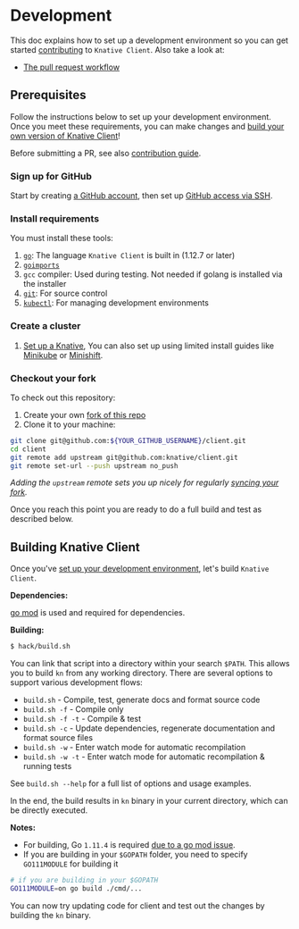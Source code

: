 # Development

This doc explains how to set up a development environment so you can get started
[contributing](https://www.knative.dev/contributing/) to `Knative Client`.
Also take a look at:

- [The pull request workflow](https://www.knative.dev/contributing/reviewing/)

## Prerequisites

Follow the instructions below to set up your development environment. Once you
meet these requirements, you can make changes and
[build your own version of Knative Client](#building-knative-client)!

Before submitting a PR, see also [contribution guide](https://www.knative.dev/contributing/).

### Sign up for GitHub

Start by creating [a GitHub account](https://github.com/join), then set up
[GitHub access via SSH](https://help.github.com/articles/connecting-to-github-with-ssh/).

### Install requirements

You must install these tools:

1. [`go`](https://golang.org/doc/install): The language `Knative Client` is
   built in (1.12.7 or later)
1. [`goimports`](https://godoc.org/golang.org/x/tools/cmd/goimports)
1. `gcc` compiler: Used during testing. Not needed if golang is installed
   via the installer
1. [`git`](https://help.github.com/articles/set-up-git/): For source control
1. [`kubectl`](https://kubernetes.io/docs/tasks/tools/install-kubectl/): For
   managing development environments

### Create a cluster

1. [Set up a Knative](https://www.knative.dev/docs/install/), You can also set up using limited install guides like [Minikube](https://knative.dev/docs/install/knative-with-minikube/) or [Minishift](https://knative.dev/docs/install/knative-with-minishift/).

### Checkout your fork

To check out this repository:

1. Create your own [fork of this repo](https://help.github.com/articles/fork-a-repo/)
1. Clone it to your machine:

```sh
git clone git@github.com:${YOUR_GITHUB_USERNAME}/client.git
cd client
git remote add upstream git@github.com:knative/client.git
git remote set-url --push upstream no_push
```

_Adding the `upstream` remote sets you up nicely for regularly
[syncing your fork](https://help.github.com/articles/syncing-a-fork/)._

Once you reach this point you are ready to do a full build and test as
described below.

## Building Knative Client

Once you've [set up your development environment](#prerequisites), let's build
`Knative Client`.

**Dependencies:**

[go mod](https://github.com/golang/go/wiki/Modules#quick-start) is used and required for dependencies.

**Building:**

```sh
$ hack/build.sh
```

You can link that script into a directory within your search `$PATH`. This allows you to build `kn` from any working directory. There are several options to support various development flows:

* `build.sh` - Compile, test, generate docs and format source code
* `build.sh -f` - Compile only
* `build.sh -f -t` - Compile & test
* `build.sh -c` - Update dependencies, regenerate documentation and format source files
* `build.sh -w` - Enter watch mode for automatic recompilation
* `build.sh -w -t` - Enter watch mode for automatic recompilation & running tests

See `build.sh --help` for a full list of options and usage examples.

In the end, the build results in `kn` binary in your current directory, which can be directly executed.

**Notes:**

- For building, Go `1.11.4` is required [due to a go mod issue](https://github.com/golang/go/issues/27925).
- If you are building in your `$GOPATH` folder, you need to specify `GO111MODULE` for building it

```sh
# if you are building in your $GOPATH
GO111MODULE=on go build ./cmd/...
```

You can now try updating code for client and test out the changes by building the `kn` binary.
